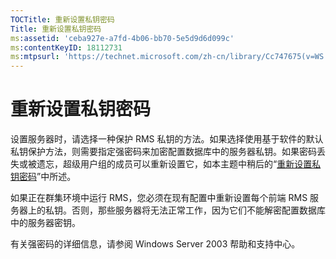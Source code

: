 ```yaml
---
TOCTitle: 重新设置私钥密码
Title: 重新设置私钥密码
ms:assetid: 'ceba927e-a7fd-4b06-bb70-5e5d9d6d099c'
ms:contentKeyID: 18112731
ms:mtpsurl: 'https://technet.microsoft.com/zh-cn/library/Cc747675(v=WS.10)'
---
```


重新设置私钥密码
================

设置服务器时，请选择一种保护 RMS 私钥的方法。如果选择使用基于软件的默认私钥保护方法，则需要指定强密码来加密配置数据库中的服务器私钥。如果密码丢失或被遗忘，超级用户组的成员可以重新设置它，如本主题中稍后的“[重新设置私钥密码](https://technet.microsoft.com/f71df255-fe19-4e07-810e-87309a5e8e88)”中所述。

如果正在群集环境中运行 RMS，您必须在现有配置中重新设置每个前端 RMS 服务器上的私钥。否则，那些服务器将无法正常工作，因为它们不能解密配置数据库中的服务器密钥。

有关强密码的详细信息，请参阅 Windows Server 2003 帮助和支持中心。
